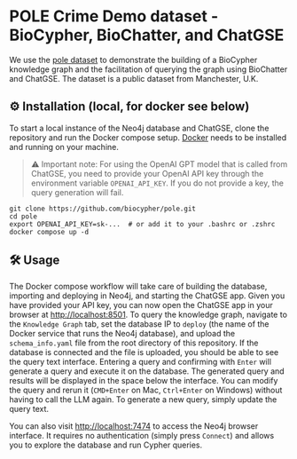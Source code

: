 # POLE Crime Demo dataset - BioCypher, BioChatter, and ChatGSE

We use the [pole
dataset](https://github.com/neo4j-graph-examples/pole/tree/main) to demonstrate
the building of a BioCypher knowledge graph and the facilitation of querying the
graph using BioChatter and ChatGSE. The dataset is a public dataset from
Manchester, U.K.


## ⚙️ Installation (local, for docker see below)
To start a local instance of the Neo4j database and ChatGSE, clone the
repository and run the Docker compose setup. [Docker](https://www.docker.com/)
needs to be installed and running on your machine.

> :warning: Important note: For using the OpenAI GPT model that is called from
ChatGSE, you need to provide your OpenAI API key through the environment
variable `OPENAI_API_KEY`. If you do not provide a key, the query generation
will fail.

```{bash}
git clone https://github.com/biocypher/pole.git
cd pole
export OPENAI_API_KEY=sk-...  # or add it to your .bashrc or .zshrc
docker compose up -d
```

## 🛠 Usage

The Docker compose workflow will take care of building the database, importing
and deploying in Neo4j, and starting the ChatGSE app. Given you have provided
your API key, you can now open the ChatGSE app in your browser at
[http://localhost:8501](http://localhost:8501). To query the knowledge graph,
navigate to the `Knowledge Graph` tab, set the database IP to `deploy` (the name
of the Docker service that runs the Neo4j database), and upload the
`schema_info.yaml` file from the root directory of this repository. If the
database is connected and the file is uploaded, you should be able to see the
query text interface. Entering a query and confirming with `Enter` will generate
a query and execute it on the database. The generated query and results will be
displayed in the space below the interface. You can modify the query and rerun
it (`CMD+Enter` on Mac, `Ctrl+Enter` on Windows) without having to call the
LLM again. To generate a new query, simply update the query text.

You can also visit [http://localhost:7474](http://localhost:7474) to access the
Neo4j browser interface. It requires no authentication (simply press `Connect`)
and allows you to explore the database and run Cypher queries.